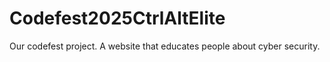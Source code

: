 # Codefest2025CtrlAltElite
 Our codefest project. A website that educates people about cyber security.

